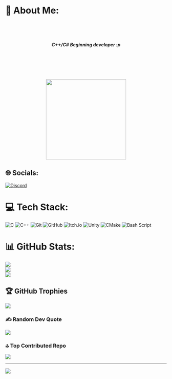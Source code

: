 # 💫 About Me:
<br><div><br>  <p align="center"><b>***C++/C# Beginning developer :p***</b></p><br><br></div><br><br><div id="header" align="center"><br>  <img src="https://media2.giphy.com/media/bi6RQ5x3tqoSI/giphy.gif?cid=6c09b952c2wbf3iff5pggifsii0jum29f5vvk0tes0iid4v4&ep=v1_internal_gif_by_id&rid=giphy.gif&ct=g" width="250"/><br></div>


## 🌐 Socials:
[![Discord](https://img.shields.io/badge/Discord-%237289DA.svg?logo=discord&logoColor=white)](https://discord.gg/https://discordapp.com/users/1015299435300921444) 

# 💻 Tech Stack:
![C](https://img.shields.io/badge/c-%2300599C.svg?style=for-the-badge&logo=c&logoColor=white) ![C++](https://img.shields.io/badge/c++-%2300599C.svg?style=for-the-badge&logo=c%2B%2B&logoColor=white) ![Git](https://img.shields.io/badge/git-%23F05033.svg?style=for-the-badge&logo=git&logoColor=white) ![GitHub](https://img.shields.io/badge/github-%23121011.svg?style=for-the-badge&logo=github&logoColor=white) ![Itch.io](https://img.shields.io/badge/Itch-%23FF0B34.svg?style=for-the-badge&logo=Itch.io&logoColor=white) ![Unity](https://img.shields.io/badge/unity-%23000000.svg?style=for-the-badge&logo=unity&logoColor=white) ![CMake](https://img.shields.io/badge/CMake-%23008FBA.svg?style=for-the-badge&logo=cmake&logoColor=white) ![Bash Script](https://img.shields.io/badge/bash_script-%23121011.svg?style=for-the-badge&logo=gnu-bash&logoColor=white)
# 📊 GitHub Stats:
![](https://github-readme-stats.vercel.app/api?username=Shjryoku&theme=tokyonight&hide_border=true&include_all_commits=false&count_private=false)<br/>
![](https://nirzak-streak-stats.vercel.app/?user=Shjryoku&theme=tokyonight&hide_border=true)<br/>
![](https://github-readme-stats.vercel.app/api/top-langs/?username=Shjryoku&theme=tokyonight&hide_border=true&include_all_commits=false&count_private=false&layout=compact)

## 🏆 GitHub Trophies
![](https://github-profile-trophy.vercel.app/?username=Shjryoku&theme=tokyonight&no-frame=true&no-bg=false&margin-w=4)

### ✍️ Random Dev Quote
![](https://quotes-github-readme.vercel.app/api?type=vetical&theme=tokyonight)

### 🔝 Top Contributed Repo
![](https://github-contributor-stats.vercel.app/api?username=Shjryoku&limit=5&theme=tokyonight&combine_all_yearly_contributions=true)

---
[![](https://visitcount.itsvg.in/api?id=Shjryoku&icon=2&color=6)](https://visitcount.itsvg.in)

<!-- Proudly created with GPRM ( https://gprm.itsvg.in ) -->
